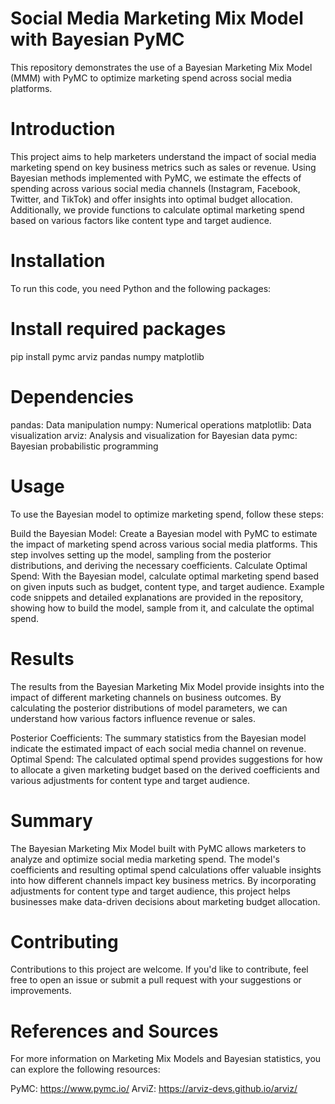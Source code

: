 # Social Media Marketing Mix Model with Bayesian PyMC
This repository demonstrates the use of a Bayesian Marketing Mix Model (MMM) with PyMC to optimize marketing spend across social media platforms.

# Introduction

This project aims to help marketers understand the impact of social media marketing spend on key business metrics such as sales or revenue. Using Bayesian methods implemented with PyMC, we estimate the effects of spending across various social media channels (Instagram, Facebook, Twitter, and TikTok) and offer insights into optimal budget allocation. Additionally, we provide functions to calculate optimal marketing spend based on various factors like content type and target audience.

# Installation

To run this code, you need Python and the following packages:


# Install required packages
pip install pymc arviz pandas numpy matplotlib


# Dependencies

pandas: Data manipulation
numpy: Numerical operations
matplotlib: Data visualization
arviz: Analysis and visualization for Bayesian data
pymc: Bayesian probabilistic programming

# Usage

To use the Bayesian model to optimize marketing spend, follow these steps:

Build the Bayesian Model: Create a Bayesian model with PyMC to estimate the impact of marketing spend across various social media platforms. This step involves setting up the model, sampling from the posterior distributions, and deriving the necessary coefficients.
Calculate Optimal Spend: With the Bayesian model, calculate optimal marketing spend based on given inputs such as budget, content type, and target audience.
Example code snippets and detailed explanations are provided in the repository, showing how to build the model, sample from it, and calculate the optimal spend.

# Results

The results from the Bayesian Marketing Mix Model provide insights into the impact of different marketing channels on business outcomes. By calculating the posterior distributions of model parameters, we can understand how various factors influence revenue or sales.

Posterior Coefficients: The summary statistics from the Bayesian model indicate the estimated impact of each social media channel on revenue.
Optimal Spend: The calculated optimal spend provides suggestions for how to allocate a given marketing budget based on the derived coefficients and various adjustments for content type and target audience.

# Summary

The Bayesian Marketing Mix Model built with PyMC allows marketers to analyze and optimize social media marketing spend. The model's coefficients and resulting optimal spend calculations offer valuable insights into how different channels impact key business metrics. By incorporating adjustments for content type and target audience, this project helps businesses make data-driven decisions about marketing budget allocation.

# Contributing

Contributions to this project are welcome. If you'd like to contribute, feel free to open an issue or submit a pull request with your suggestions or improvements.

# References and Sources

For more information on Marketing Mix Models and Bayesian statistics, you can explore the following resources:

PyMC: https://www.pymc.io/
ArviZ: https://arviz-devs.github.io/arviz/


